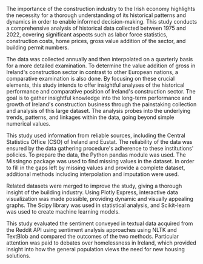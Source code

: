 The importance of the construction industry to the Irish economy highlights the necessity for a thorough understanding of its historical patterns and dynamics in order to enable informed decision-making. This study conducts a comprehensive analysis of historical data collected between 1975 and 2022, covering significant aspects such as labor force statistics, construction costs, home prices, gross value addition of the sector, and building permit numbers. 

The data was collected annually and then interpolated on a quarterly basis for a more detailed examination. To determine the value addition of gross in Ireland's construction sector in contrast to other European nations, a comparative examination is also done. By focusing on these crucial elements, this study intends to offer insightful analyses of the historical performance and comparative position of Ireland's construction sector.
The goal is to gather insightful knowledge into the long-term performance and growth of Ireland's construction business through the painstaking collection and analysis of this large dataset. The analysis probes into the underlying trends, patterns, and linkages within the data, going beyond simple numerical values.

This study used information from reliable sources, including the Central Statistics Office (CSO) of Ireland and Eustat. The reliability of the data was ensured by the data gathering procedure's adherence to these institutions' policies. To prepare the data, the Python pandas module was used. The Missingno package was used to find missing values in the dataset. In order to fill in the gaps left by missing values and provide a complete dataset, additional methods including interpolation and imputation were used.

Related datasets were merged to improve the study, giving a thorough insight of the building industry. Using Plotly Express, interactive data visualization was made possible, providing dynamic and visually appealing graphs. The Scipy library was used in statistical analysis, and Scikit-learn was used to create machine learning models.

This study evaluated the sentiment conveyed in textual data acquired from the Reddit API using sentiment analysis approaches using NLTK and TextBlob and compared the outcomes of the two methods. Particular attention was paid to debates over homelessness in Ireland, which provided insight into how the general population views the need for new housing solutions.
